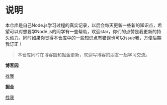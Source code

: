 # 说明

本仓库是自己Node.js学习过程的真实记录，以后会每天更新一些新的知识点，希望可以对想要学Node.js的同学有一些帮助，欢迎star，你们的点赞是我更新的持久动力。同时如果你觉得本仓库中的一些知识点有错误也可以issue我，方便后期我订正！

> 本仓库同时在博客园和掘金更新，欢迎写博客的朋友一起学习交流。

**博客园**     

<a href="https://www.cnblogs.com/dreamcc/">找我</a>

**掘金**

<a href="https://juejin.im/user/5ca1d53451882543f252db97/posts">找我</a>